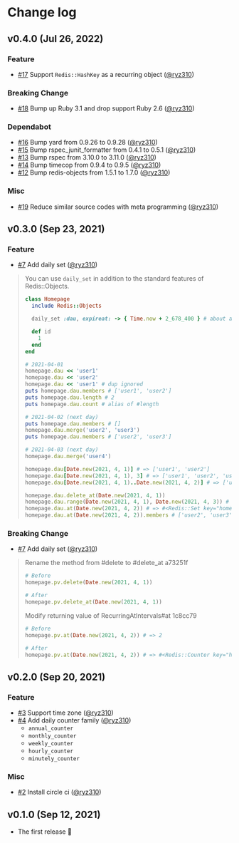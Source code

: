 # Change log

## v0.4.0 (Jul 26, 2022)

### Feature

- [#17](https://github.com/ryz310/redis-object-periodical/pull/17) Support `Redis::HashKey` as a recurring object ([@ryz310](https://github.com/ryz310))

### Breaking Change

- [#18](https://github.com/ryz310/redis-object-periodical/pull/18) Bump up Ruby 3.1 and drop support Ruby 2.6 ([@ryz310](https://github.com/ryz310))

### Dependabot

- [#16](https://github.com/ryz310/redis-object-periodical/pull/16) Bump yard from 0.9.26 to 0.9.28 ([@ryz310](https://github.com/ryz310))
- [#15](https://github.com/ryz310/redis-object-periodical/pull/15) Bump rspec_junit_formatter from 0.4.1 to 0.5.1 ([@ryz310](https://github.com/ryz310))
- [#13](https://github.com/ryz310/redis-object-periodical/pull/13) Bump rspec from 3.10.0 to 3.11.0 ([@ryz310](https://github.com/ryz310))
- [#14](https://github.com/ryz310/redis-object-periodical/pull/14) Bump timecop from 0.9.4 to 0.9.5 ([@ryz310](https://github.com/ryz310))
- [#12](https://github.com/ryz310/redis-object-periodical/pull/12) Bump redis-objects from 1.5.1 to 1.7.0 ([@ryz310](https://github.com/ryz310))

### Misc

- [#19](https://github.com/ryz310/redis-object-periodical/pull/19) Reduce similar source codes with meta programming ([@ryz310](https://github.com/ryz310))

## v0.3.0 (Sep 23, 2021)

### Feature

- [#7](https://github.com/ryz310/redis-object-periodical/pull/7) Add daily set ([@ryz310](https://github.com/ryz310))

> You can use `daily_set` in addition to the standard features of Redis::Objects.
>
> ```rb
> class Homepage
>   include Redis::Objects
>
>   daily_set :dau, expireat: -> { Time.now + 2_678_400 } # about a month
>
>   def id
>     1
>   end
> end
>
> # 2021-04-01
> homepage.dau << 'user1'
> homepage.dau << 'user2'
> homepage.dau << 'user1' # dup ignored
> puts homepage.dau.members # ['user1', 'user2']
> puts homepage.dau.length # 2
> puts homepage.dau.count # alias of #length
>
> # 2021-04-02 (next day)
> puts homepage.dau.members # []
> homepage.dau.merge('user2', 'user3')
> puts homepage.dau.members # ['user2', 'user3']
>
> # 2021-04-03 (next day)
> homepage.dau.merge('user4')
>
> homepage.dau[Date.new(2021, 4, 1)] # => ['user1', 'user2']
> homepage.dau[Date.new(2021, 4, 1), 3] # => ['user1', 'user2', 'user3', 'user4']
> homepage.dau[Date.new(2021, 4, 1)..Date.new(2021, 4, 2)] # => ['user1', 'user2', 'user3']
>
> homepage.dau.delete_at(Date.new(2021, 4, 1))
> homepage.dau.range(Date.new(2021, 4, 1), Date.new(2021, 4, 3)) # => ['user2', 'user3', 'user4']
> homepage.dau.at(Date.new(2021, 4, 2)) # => #<Redis::Set key="homepage:1:dau:2021-04-02">
> homepage.dau.at(Date.new(2021, 4, 2)).members # ['user2', 'user3']
> ```

### Breaking Change

- [#7](https://github.com/ryz310/redis-object-periodical/pull/7) Add daily set ([@ryz310](https://github.com/ryz310))

> Rename the method from #delete to #delete_at a73251f
>
> ```rb
> # Before
> homepage.pv.delete(Date.new(2021, 4, 1))
>
> # After
> homepage.pv.delete_at(Date.new(2021, 4, 1))
> ```
>
> Modify returning value of RecurringAtIntervals#at 1c8cc79
>
> ```rb
> # Before
> homepage.pv.at(Date.new(2021, 4, 2)) # => 2
>
> # After
> homepage.pv.at(Date.new(2021, 4, 2)) # => #<Redis::Counter key="homepage:1:pv:2021-04-02">
> ```

## v0.2.0 (Sep 20, 2021)

### Feature

- [#3](https://github.com/ryz310/redis-objects-periodical/pull/3) Support time zone ([@ryz310](https://github.com/ryz310))
- [#4](https://github.com/ryz310/redis-objects-periodical/pull/4) Add daily counter family ([@ryz310](https://github.com/ryz310))
  - `annual_counter`
  - `monthly_counter`
  - `weekly_counter`
  - `hourly_counter`
  - `minutely_counter`

### Misc

- [#2](https://github.com/ryz310/redis-objects-periodical/pull/2) Install circle ci ([@ryz310](https://github.com/ryz310))

## v0.1.0 (Sep 12, 2021)

- The first release :tada:
